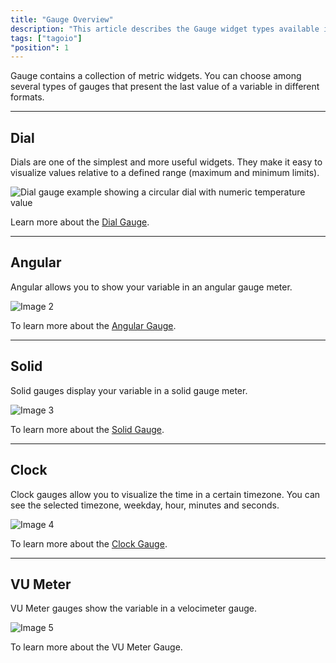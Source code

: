 ```yaml
---
title: "Gauge Overview"
description: "This article describes the Gauge widget types available in TagoIO and explains the Dial and Angular gauge types, including how they present a variable's last value and a link to more detail for the Dial gauge."
tags: ["tagoio"]
"position": 1
---
```

Gauge contains a collection of metric widgets. You can choose among several types of gauges that present the last value of a variable in different formats.

---

## Dial

Dials are one of the simplest and more useful widgets. They make it easy to visualize values relative to a defined range (maximum and minimum limits).

![Dial gauge example showing a circular dial with numeric temperature value](/docs_imagem/tagoio/gauge-overview-2.png)

Learn more about the [Dial Gauge](widgets/dial-widget).

---

## Angular

Angular allows you to show your variable in an angular gauge meter.

![Image 2](/docs_imagem/tagoio/1587131850692-QkI.png)

To learn more about the [Angular Gauge](/tagoio/widgets/angular-widget).

---

## Solid

Solid gauges display your variable in a solid gauge meter.

![Image 3](/docs_imagem/tagoio/1587131943985-EQI.png)

To learn more about the [Solid Gauge](/tagoio/widgets/solid-widget).

---

## Clock

Clock gauges allow you to visualize the time in a certain timezone. You can see the selected timezone, weekday, hour, minutes and seconds.

![Image 4](/docs_imagem/tagoio/1587130683446-m1M.png)

To learn more about the [Clock Gauge](/tagoio/gauge-overview).

---

## VU Meter

VU Meter gauges show the variable in a velocimeter gauge.

![Image 5](/docs_imagem/tagoio/1587131850409-rSM.png)

To learn more about the VU Meter Gauge.